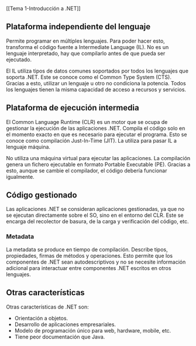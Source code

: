 [[Tema 1-Introducción a .NET]]

## Plataforma independiente del lenguaje
Permite programar en múltiples lenguajes. Para poder hacer esto, transforma el código fuente a Intermediate Language (IL). No es un lenguaje interpretado, hay que compilarlo antes de que pueda ser ejecutado.

El IL utiliza tipos de datos comunes soportados por todos los lenguajes que soporta .NET. Este se conoce como el Common Type System (CTS). Gracias a esto, utilizar un lenguaje u otro no condiciona la potencia. Todos los lenguajes tienen la misma capacidad de acceso a recursos y servicios.

## Plataforma de ejecución intermedia
El Common Language Runtime (CLR) es un motor que se ocupa de gestionar la ejecución de las aplicaciones .NET. Compila el código solo en el momento exacto en que es necesario para ejecutar el programa. Esto se conoce como compilación Just-In-Time (JIT). La utiliza para pasar IL a lenguaje máquina.

No utiliza una máquina virtual para ejecutar las aplicaciones. La compilación genera un fichero ejecutable en formato Portable Executable (PE). Gracias a esto, aunque se cambie el compilador, el código debería funcionar igualmente.

## Código gestionado
Las aplicaciones .NET se consideran aplicaciones gestionadas, ya que no se ejecutan directamente sobre el SO, sino en el entorno del CLR. Este se encarga del recolector de basura, de la carga y verificación del código, etc.

### Metadata
La metadata se produce en tiempo de compilación. Describe tipos, propiedades, firmas de métodos y operaciones. Esto permite que los componentes de .NET sean autodescriptivos y no se necesite información adicional para interactuar entre componentes .NET escritos en otros lenguajes.

## Otras características
Otras características de .NET son:
+ Orientación a objetos.
+ Desarrollo de aplicaciones empresariales.
+ Modelo de programación único para web, hardware, mobile, etc.
+ Tiene peor documentación que Java.